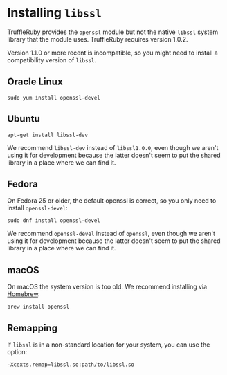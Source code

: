 # Installing `libssl`

TruffleRuby provides the `openssl` module but not the native `libssl` system
library that the module uses. TruffleRuby requires version 1.0.2.

Version 1.1.0 or more recent is incompatible, so you might need to install a
compatibility version of `libssl`.

## Oracle Linux

```
sudo yum install openssl-devel
```

## Ubuntu

```
apt-get install libssl-dev
```

We recommend `libssl-dev` instead of `libssl1.0.0`, even though we aren't using
it for development because the latter doesn't seem to put the shared library in
a place where we can find it.

## Fedora

On Fedora 25 or older, the default openssl is correct, so you only need to
install `openssl-devel`:

```
sudo dnf install openssl-devel
```

We recommend `openssl-devel` instead of `openssl`, even though we aren't using
it for development because the latter doesn't seem to put the shared library in
a place where we can find it.

## macOS

On macOS the system version is too old. We recommend installing via
[Homebrew](https://brew.sh).

```
brew install openssl
```

## Remapping

If `libssl` is in a non-standard location for your system, you can use the
option:

```
-Xcexts.remap=libssl.so:path/to/libssl.so
```
